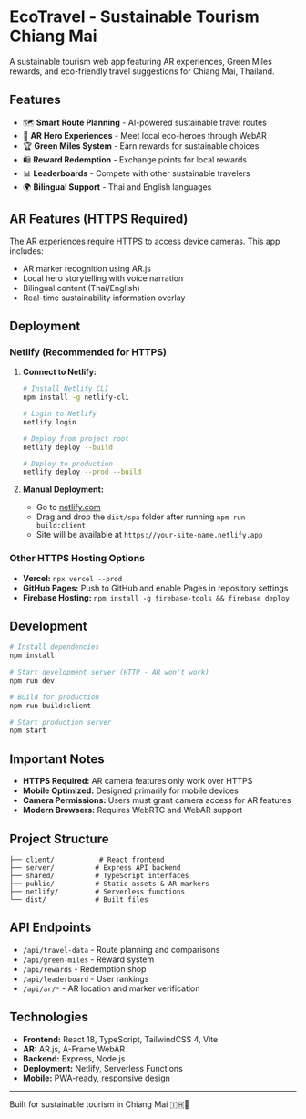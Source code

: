 # EcoTravel - Sustainable Tourism Chiang Mai

A sustainable tourism web app featuring AR experiences, Green Miles rewards, and eco-friendly travel suggestions for Chiang Mai, Thailand.

## Features

- 🗺️ **Smart Route Planning** - AI-powered sustainable travel routes
- 🎯 **AR Hero Experiences** - Meet local eco-heroes through WebAR
- 🏆 **Green Miles System** - Earn rewards for sustainable choices
- 🛍️ **Reward Redemption** - Exchange points for local rewards
- 📊 **Leaderboards** - Compete with other sustainable travelers
- 🌍 **Bilingual Support** - Thai and English languages

## AR Features (HTTPS Required)

The AR experiences require HTTPS to access device cameras. This app includes:

- AR marker recognition using AR.js
- Local hero storytelling with voice narration
- Bilingual content (Thai/English)
- Real-time sustainability information overlay

## Deployment

### Netlify (Recommended for HTTPS)

1. **Connect to Netlify:**

   ```bash
   # Install Netlify CLI
   npm install -g netlify-cli

   # Login to Netlify
   netlify login

   # Deploy from project root
   netlify deploy --build

   # Deploy to production
   netlify deploy --prod --build
   ```

2. **Manual Deployment:**
   - Go to [netlify.com](https://netlify.com)
   - Drag and drop the `dist/spa` folder after running `npm run build:client`
   - Site will be available at `https://your-site-name.netlify.app`

### Other HTTPS Hosting Options

- **Vercel:** `npx vercel --prod`
- **GitHub Pages:** Push to GitHub and enable Pages in repository settings
- **Firebase Hosting:** `npm install -g firebase-tools && firebase deploy`

## Development

```bash
# Install dependencies
npm install

# Start development server (HTTP - AR won't work)
npm run dev

# Build for production
npm run build:client

# Start production server
npm start
```

## Important Notes

- **HTTPS Required:** AR camera features only work over HTTPS
- **Mobile Optimized:** Designed primarily for mobile devices
- **Camera Permissions:** Users must grant camera access for AR features
- **Modern Browsers:** Requires WebRTC and WebAR support

## Project Structure

```
├── client/           # React frontend
├── server/          # Express API backend
├── shared/          # TypeScript interfaces
├── public/          # Static assets & AR markers
├── netlify/         # Serverless functions
└── dist/            # Built files
```

## API Endpoints

- `/api/travel-data` - Route planning and comparisons
- `/api/green-miles` - Reward system
- `/api/rewards` - Redemption shop
- `/api/leaderboard` - User rankings
- `/api/ar/*` - AR location and marker verification

## Technologies

- **Frontend:** React 18, TypeScript, TailwindCSS 4, Vite
- **AR:** AR.js, A-Frame WebAR
- **Backend:** Express, Node.js
- **Deployment:** Netlify, Serverless Functions
- **Mobile:** PWA-ready, responsive design

---

Built for sustainable tourism in Chiang Mai 🇹🇭🌿
